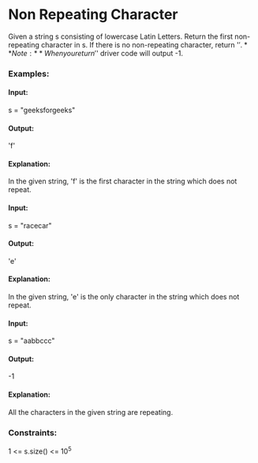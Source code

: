 # Non Repeating Character
Given a string s consisting of lowercase Latin Letters. Return the first non-repeating character in s. If there is no non-repeating character, return '$'.
**Note:** When you return '$' driver code will output -1.

### Examples:
#### Input:
s = "geeksforgeeks"
#### Output:
'f'
#### Explanation:
In the given string, 'f' is the first character in the string which does not repeat.

#### Input:
s = "racecar"
#### Output:
'e'
#### Explanation:
In the given string, 'e' is the only character in the string which does not repeat.

#### Input:
s = "aabbccc"
#### Output:
-1
#### Explanation:
All the characters in the given string are repeating.

### Constraints:
1 <= s.size() <= $`10^5`$


